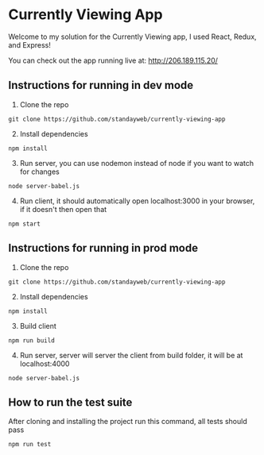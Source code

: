 # Currently Viewing App

Welcome to my solution for the Currently Viewing app, I used React, Redux, and Express!

You can check out the app running live at: http://206.189.115.20/

## Instructions for running in dev mode

1.  Clone the repo

```
git clone https://github.com/standayweb/currently-viewing-app
```

2.  Install dependencies

```
npm install
```

3.  Run server, you can use nodemon instead of node if you want to watch for changes

```
node server-babel.js
```

4.  Run client, it should automatically open localhost:3000 in your browser, if it doesn't then open that

```
npm start
```

## Instructions for running in prod mode

1.  Clone the repo

```
git clone https://github.com/standayweb/currently-viewing-app
```

2.  Install dependencies

```
npm install
```

3.  Build client

```
npm run build
```

4.  Run server, server will server the client from build folder, it will be at localhost:4000

```
node server-babel.js
```

## How to run the test suite

After cloning and installing the project run this command, all tests should pass

```
npm run test
```
